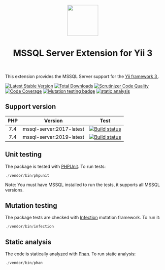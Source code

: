 <p align="center">
    <a href="https://github.com/yiisoft" target="_blank">
        <img src="https://avatars0.githubusercontent.com/u/6154722" height="100px">
    </a>
    <h1 align="center">MSSQL Server Extension for Yii 3</h1>
    <br>
</p>

This extension provides the MSSQL Server support for the [Yii framework 3 ](http://www.yiiframework.com).

[![Latest Stable Version](https://poser.pugx.org/yiisoft/db-mssql/v/stable.png)](https://packagist.org/packages/yiisoft/db-mssql)
[![Total Downloads](https://poser.pugx.org/yiisoft/db-mssql/downloads.png)](https://packagist.org/packages/yiisoft/db-mssql)
[![Scrutinizer Code Quality](https://scrutinizer-ci.com/g/yiisoft/db-mssql/badges/quality-score.png?b=master)](https://scrutinizer-ci.com/g/yiisoft/db-mssql/?branch=master)
[![Code Coverage](https://scrutinizer-ci.com/g/yiisoft/db-mssql/badges/coverage.png?b=master)](https://scrutinizer-ci.com/g/yiisoft/db-mssql/?branch=master)
[![Mutation testing badge](https://img.shields.io/endpoint?style=flat&url=https%3A%2F%2Fbadge-api.stryker-mutator.io%2Fgithub.com%2Fyiisoft%2Fdb-mssql%2Fmaster)](https://dashboard.stryker-mutator.io/reports/github.com/yiisoft/db-mssql/master)
[![static analysis](https://github.com/yiisoft/db-mssql/workflows/static%20analysis/badge.svg)](https://github.com/yiisoft/db-mssql/actions?query=workflow%3A%22static+analysis%22)


## Support version

|  PHP | Version                  | Test   |
|:----:|:------------------------:|:------:|
|7.4   | mssql-server:2017-latest |[![Build status](https://github.com/yiisoft/db-mssql/workflows/build/badge.svg)](https://github.com/yiisoft/db-mssql/actions?query=workflow%3Abuild)
|7.4   | mssql-server:2019-latest |[![Build status](https://github.com/yiisoft/db-mssql/workflows/build/badge.svg)](https://github.com/yiisoft/db-mssql/actions?query=workflow%3Abuild)


## Unit testing

The package is tested with [PHPUnit](https://phpunit.de/). To run tests:

```php
./vendor/bin/phpunit
```

Note: You must have MSSQL installed to run the tests, it supports all MSSQL versions.

## Mutation testing

The package tests are checked with [Infection](https://infection.github.io/) mutation framework. To run it:

```php
./vendor/bin/infection
```

## Static analysis

The code is statically analyzed with [Phan](https://github.com/phan/phan/wiki). To run static analysis:

```php
./vendor/bin/phan
```
